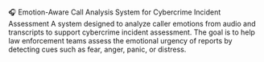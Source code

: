 🎧 Emotion-Aware Call Analysis System for Cybercrime Incident Assessment
A system designed to analyze caller emotions from audio and transcripts to support cybercrime incident assessment. The goal is to help law enforcement teams assess the emotional urgency of reports by detecting cues such as fear, anger, panic, or distress.
